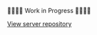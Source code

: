 :construction::construction::construction::construction: Work in Progress :construction::construction::construction::construction:

[View server repository](https://github.com/ndeamador/game-affinity-project-server)